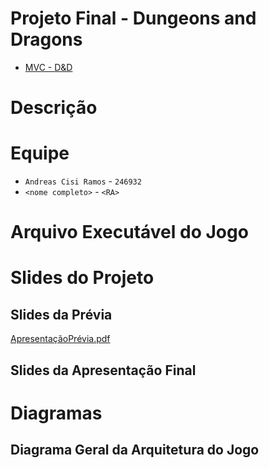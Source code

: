 # Projeto Final - Dungeons and Dragons
  * [MVC - D&D](https://github.com/MC322-java/ProjetoFinal/tree/main/POO/POO/core/src/com/mygdx/game)

# Descrição 



# Equipe
* `Andreas Cisi Ramos` - `246932`
* `<nome completo>` - `<RA>`

# Arquivo Executável do Jogo



# Slides do Projeto

## Slides da Prévia
[ApresentaçãoPrévia.pdf](https://github.com/MC322-java/ProjetoFinal/files/8987255/dungeons.and.dragons-previa.pdf)


## Slides da Apresentação Final


# Diagramas

## Diagrama Geral da Arquitetura do Jogo





